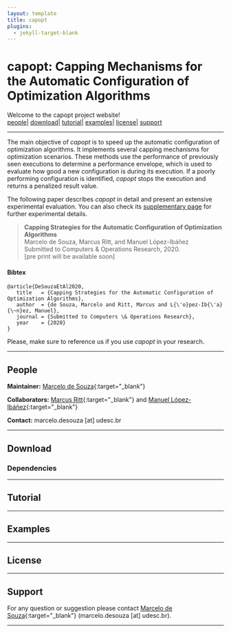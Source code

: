 ```yaml
---
layout: template
title: capopt
plugins:
  - jekyll-target-blank
---
```


# capopt: Capping Mechanisms for the Automatic Configuration of Optimization Algorithms

Welcome to the capopt project website!<br>
[people](#people)|
[download](#download)|
[tutorial](#tutorial)|
[examples](#examples)|
[license](#license)|
[support](#support)


***

The main objective of *capopt* is to speed up the automatic configuration of optimization algorithms. It implements several capping mechanisms for optimization scenarios. These methods use the performance of previously seen executions to determine a performance envelope, which is used to evaluate how good a new configuration is during its execution. If a poorly performing configuration is identified, *capopt* stops the execution and returns a penalized result value.

The following paper describes *capopt* in detail and present an extensive experimental evaluation. You can also check its [supplementary page](suppcor) for further experimental details.

> **Capping Strategies for the Automatic Configuration of Optimization Algorithms**<br>
> Marcelo de Souza, Marcus Ritt, and Manuel López-Ibáñez<br>
> Submitted to Computers & Operations Research, 2020.<br>
> [pre print will be available soon]

#### Bibtex
```
@article{DeSouzaEtAl2020,
   title   = {Capping Strategies for the Automatic Configuration of Optimization Algorithms},
   author  = {de Souza, Marcelo and Ritt, Marcus and L{\'o}pez-Ib{\'a}{\~n}ez, Manuel},
   journal = {Submitted to Computers \& Operations Research},
   year    = {2020}
}
```

Please, make sure to reference us if you use *capopt* in your research.

***

## People

**Maintainer:** [Marcelo de Souza][marcelo]{:target="_blank"}

**Collaborators:** [Marcus Ritt][marcus]{:target="_blank"} and [Manuel López-Ibáñez][manuel]{:target="_blank"}

**Contact:** marcelo.desouza [at] udesc.br

***

## Download

### Dependencies

***

## Tutorial

***

## Examples

***

## License

***

## Support

For any question or suggestion please contact [Marcelo de Souza][marcelo]{:target="_blank"} (marcelo.desouza [at] udesc.br).

***

[marcelo]: https://souzamarcelo.github.io
[marcus]: https://www.inf.ufrgs.br/~mrpritt
[manuel]: http://lopez-ibanez.eu
